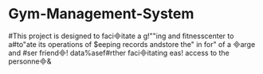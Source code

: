 # Gym-Management-System
#This project is designed to faciitate a g!""ing and fitnesscenter to a#to"ate its operations of $eeping records andstore the" in for" of a arge and #ser friend! data%asef#rther faciitating eas! access to the personne&
